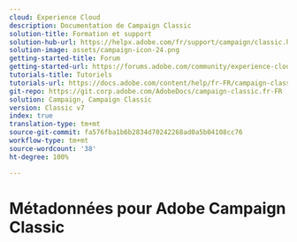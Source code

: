 ```yaml
---
cloud: Experience Cloud
description: Documentation de Campaign Classic
solution-title: Formation et support
solution-hub-url: https://helpx.adobe.com/fr/support/campaign/classic.html
solution-image: assets/campaign-icon-24.png
getting-started-title: Forum
getting-started-url: https://forums.adobe.com/community/experience-cloud/marketing-cloud/campaign/classic
tutorials-title: Tutoriels
tutorials-url: https://docs.adobe.com/content/help/fr-FR/campaign-classic-learn/tutorials/overview.html
git-repo: https://git.corp.adobe.com/AdobeDocs/campaign-classic.fr-FR
solution: Campaign, Campaign Classic
version: Classic v7
index: true
translation-type: tm+mt
source-git-commit: fa576fba1b6b2834d70242268ad0a5b04108cc76
workflow-type: tm+mt
source-wordcount: '38'
ht-degree: 100%

---
```



# Métadonnées pour Adobe Campaign Classic
